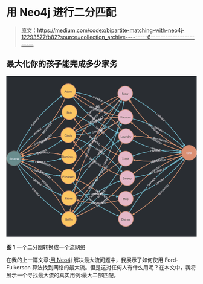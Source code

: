 # 用 Neo4j 进行二分匹配

> 原文：<https://medium.com/codex/bipartite-matching-with-neo4j-12293577fb82?source=collection_archive---------6----------------------->

## 最大化你的孩子能完成多少家务

![](img/38cea879d4a4af5633c6924992d7295f.png)

**图 1** 一个二分图转换成一个流网络

在我的上一篇文章:[用 Neo4j](https://levelup.gitconnected.com/solving-maximum-flow-problems-with-neo4j-ea227f8b798) 解决最大流问题中，我展示了如何使用 Ford-Fulkerson 算法找到网络的最大流。但是这对任何人有什么用呢？在本文中，我将展示一个寻找最大流的真实用例:最大二部匹配。
